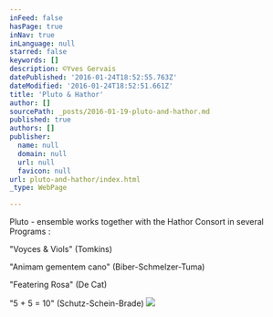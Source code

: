 ```yaml
---
inFeed: false
hasPage: true
inNav: true
inLanguage: null
starred: false
keywords: []
description: ©Yves Gervais
datePublished: '2016-01-24T18:52:55.763Z'
dateModified: '2016-01-24T18:52:51.661Z'
title: 'Pluto & Hathor'
author: []
sourcePath: _posts/2016-01-19-pluto-and-hathor.md
published: true
authors: []
publisher:
  name: null
  domain: null
  url: null
  favicon: null
url: pluto-and-hathor/index.html
_type: WebPage

---
```

Pluto - ensemble works together with the Hathor Consort in several Programs :

"Voyces & Viols" (Tomkins)

"Animam gementem cano" (Biber-Schmelzer-Tuma)

"Featering Rosa" (De Cat)

"5 + 5 = 10" (Schutz-Schein-Brade)
![](https://s3-us-west-2.amazonaws.com/the-grid-img/p/2f3b3064a97ec1b68bf9b43f8f71c7297c324c4f.jpg)